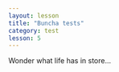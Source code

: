 ```yaml
---
layout: lesson
title: "Buncha tests"
category: test
lesson: 5
---
```


Wonder what life has in store...
